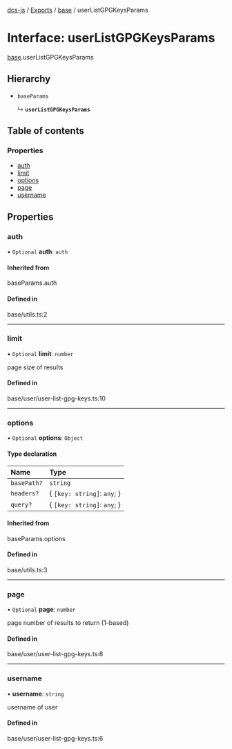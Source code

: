 [dcs-js](../README.md) / [Exports](../modules.md) / [base](../modules/base.md) / userListGPGKeysParams

# Interface: userListGPGKeysParams

[base](../modules/base.md).userListGPGKeysParams

## Hierarchy

- `baseParams`

  ↳ **`userListGPGKeysParams`**

## Table of contents

### Properties

- [auth](base.userListGPGKeysParams.md#auth)
- [limit](base.userListGPGKeysParams.md#limit)
- [options](base.userListGPGKeysParams.md#options)
- [page](base.userListGPGKeysParams.md#page)
- [username](base.userListGPGKeysParams.md#username)

## Properties

### <a id="auth" name="auth"></a> auth

• `Optional` **auth**: `auth`

#### Inherited from

baseParams.auth

#### Defined in

base/utils.ts:2

___

### <a id="limit" name="limit"></a> limit

• `Optional` **limit**: `number`

page size of results

#### Defined in

base/user/user-list-gpg-keys.ts:10

___

### <a id="options" name="options"></a> options

• `Optional` **options**: `Object`

#### Type declaration

| Name | Type |
| :------ | :------ |
| `basePath?` | `string` |
| `headers?` | { `[key: string]`: `any`;  } |
| `query?` | { `[key: string]`: `any`;  } |

#### Inherited from

baseParams.options

#### Defined in

base/utils.ts:3

___

### <a id="page" name="page"></a> page

• `Optional` **page**: `number`

page number of results to return (1-based)

#### Defined in

base/user/user-list-gpg-keys.ts:8

___

### <a id="username" name="username"></a> username

• **username**: `string`

username of user

#### Defined in

base/user/user-list-gpg-keys.ts:6
